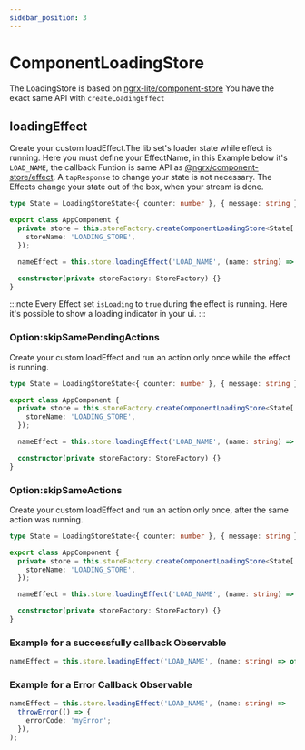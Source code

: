 ```yaml
---
sidebar_position: 3
---
```


# ComponentLoadingStore

The LoadingStore is based on [ngrx-lite/component-store](/docs/api/component-store)
You have the exact same API with `createLoadingEffect`

## loadingEffect

Create your custom loadEffect.The lib set's loader state while effect is running. Here you must define your EffectName, in
this Example below it's `LOAD_NAME`, the callback Funtion is same API as [@ngrx/component-store/effect](https://ngrx.io/guide/component-store/effect).
A `tapResponse` to change your state is not necessary. The Effects change your state out of the box, when your stream is done.

```ts title="app.component.ts"
type State = LoadingStoreState<{ counter: number }, { message: string }>;

export class AppComponent {
  private store = this.storeFactory.createComponentLoadingStore<State['item'], State['error']>({
    storeName: 'LOADING_STORE',
  });

  nameEffect = this.store.loadingEffect('LOAD_NAME', (name: string) => of({ name: name }));

  constructor(private storeFactory: StoreFactory) {}
}
```

:::note Every Effect set `isLoading` to `true` during the effect is running. Here it's possible to show a loading
indicator in your ui.
:::

### Option:skipSamePendingActions

Create your custom loadEffect and run an action only once while the effect is running.

```ts title="app.component.ts"
type State = LoadingStoreState<{ counter: number }, { message: string }>;

export class AppComponent {
  private store = this.storeFactory.createComponentLoadingStore<State['item'], State['error']>({
    storeName: 'LOADING_STORE',
  });

  nameEffect = this.store.loadingEffect('LOAD_NAME', (name: string) => of({ name: name }), { skipSamePendingActions: true });

  constructor(private storeFactory: StoreFactory) {}
}
```

### Option:skipSameActions

Create your custom loadEffect and run an action only once, after the same action was running.

```ts title="app.component.ts"
type State = LoadingStoreState<{ counter: number }, { message: string }>;

export class AppComponent {
  private store = this.storeFactory.createComponentLoadingStore<State['item'], State['error']>({
    storeName: 'LOADING_STORE',
  });

  nameEffect = this.store.loadingEffect('LOAD_NAME', (name: string) => of({ name: name }), { skipSameActions: true });

  constructor(private storeFactory: StoreFactory) {}
}
```

### Example for a successfully callback Observable

```ts
nameEffect = this.store.loadingEffect('LOAD_NAME', (name: string) => of({ name: name }));
```

### Example for a Error Callback Observable

```ts
nameEffect = this.store.loadingEffect('LOAD_NAME', (name: string) =>
  throwError(() => {
    errorCode: 'myError';
  }),
);
```
